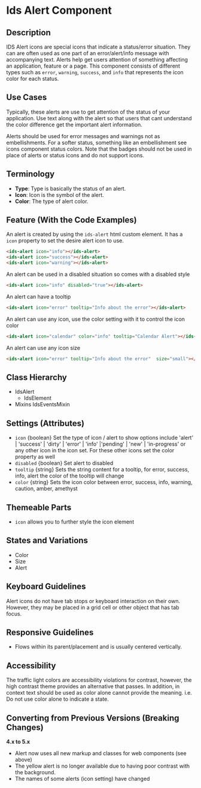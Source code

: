# Ids Alert Component

## Description

IDS Alert icons are special icons that indicate a status/error situation. They can are often used as one part of an error/alert/info message with accompanying text. Alerts help get users attention of something affecting an application, feature or a page. This component consists of different types such as `error`, `warning`, `success`, and `info` that represents the icon color for each status.

## Use Cases

Typically, these alerts are use to get attention of the status of your application. Use text along with the alert so that users that cant understand the color difference get the important alert information.

Alerts should be used for error messages and warnings not as embellishments. For a softer status, something like an embellishment see icons component status colors. Note that the badges should not be used in place of alerts or status icons and do not support icons.

## Terminology

- **Type**: Type is basically the status of an alert.
- **Icon**: Icon is the symbol of the alert.
- **Color**: The type of alert color.

## Feature (With the Code Examples)

An alert is created by using the `ids-alert` html custom element. It has a `icon` property to set the desire alert icon to use.

```html
<ids-alert icon="info"></ids-alert>
<ids-alert icon="success"></ids-alert>
<ids-alert icon="warning"></ids-alert>
```

An alert can be used in a disabled situation so comes with a disabled style

```html
<ids-alert icon="info" disabled="true"></ids-alert>
```

An alert can have a tooltip

```html
<ids-alert icon="error" tooltip="Info about the error"></ids-alert>
```

An alert can use any icon, use the color setting with it to control the icon color

```html
<ids-alert icon="calendar" color="info" tooltip="Calendar Alert"></ids-alert
```

An alert can use any icon size

```html
<ids-alert icon="error" tooltip="Info about the error"  size="small"></ids-alert>
```

## Class Hierarchy

- IdsAlert
  - IdsElement
- Mixins
  IdsEventsMixin

## Settings (Attributes)

- `icon` {boolean} Set the type of icon / alert to show options include  'alert' | 'success' | 'dirty' | 'error' | 'info' |'pending' | 'new' | 'in-progress' or any other icon in the icon set. For these other icons set the color property as well
- `disabled` {boolean} Set alert to disabled
- `tooltip` {string} Sets the string content for a tooltip, for error, success, info, alert the color of the tooltip will change
- `color` {string} Sets the icon color between error, success, info, warning, caution, amber, amethyst

## Themeable Parts

- `icon` allows you to further style the icon element

## States and Variations

- Color
- Size
- Alert

## Keyboard Guidelines

Alert icons do not have tab stops or keyboard interaction on their own. However, they may be placed in a grid cell or other object that has tab focus.

## Responsive Guidelines

- Flows within its parent/placement and is usually centered vertically.

## Accessibility

The traffic light colors are accessibility violations for contrast, however, the high contrast theme provides an alternative that passes. In addition, in context text should be used as color alone cannot provide the meaning. i.e. Do not use color alone to indicate a state.

## Converting from Previous Versions (Breaking Changes)

**4.x to 5.x**
- Alert now uses all new markup and classes for web components (see above)
- The yellow alert is no longer available due to having poor contrast with the background.
- The names of some alerts (icon setting) have changed
